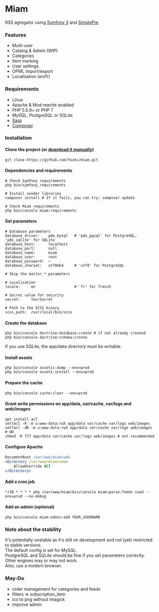 # Miam

RSS agregator using [Symfony 3](https://symfony.com/) and [SimplePie](https://github.com/simplepie/simplepie).  

### Features

* Multi-user
* Catalog & Admin (WIP)
* Categories
* Item marking
* User settings
* OPML import/export
* Localization (en/fr)

### Requirements

* Linux
* Apache & Mod rewrite enabled
* PHP 5.5.9+ or PHP 7  
* MySQL, PostgreSQL or SQLite
* [Sass](http://sass-lang.com/install)
* [Composer](https://getcomposer.org/download/)

### Installation

#### Clone the project (or [download it manually](https://github.com/Yuzmi/miam/archive/master.zip))

```shell
git clone https://github.com/Yuzmi/miam.git
```

#### Dependencies and requirements

```shell
# Check Symfony requirements
php bin/symfony_requirements

# Install vendor libraries
composer install # If it fails, you can try: composer update

# Check Miam requirements
php bin/console miam:requirements
```

#### Set parameters

```
# Database parameters
database_driver: 	pdo_mysql 	# 'pdo_pgsql' for PostgreSQL, 'pdo_sqlite' for SQLite  
database_host: 		localhost
database_port: 		null
database_name: 		miam
database_user: 		root
database_password: 	~
database_charset: 	utf8mb4 	# 'utf8' for PostgreSQL

# Skip the mailer_* parameters

# Localization
locale: 	en 					# 'fr' for french

# Secret value for security
secret: 	YourSecret

# Path to the SCSS binary
scss_path: 	/usr/local/bin/scss
```

#### Create the database

```shell
php bin/console doctrine:database:create # if not already created
php bin/console doctrine:schema:create
``` 
If you use SQLite, the app/data directory must be writable.

#### Install assets

```shell
php bin/console assetic:dump --env=prod
php bin/console assets:install --env=prod
```

#### Prepare the cache

```shell
php bin/console cache:clear --env=prod
```

#### Grant write permissions on app/data, var/cache, var/logs and web/images

```shell
apt install acl
setfacl -R -m u:www-data:rwX app/data var/cache var/logs web/images
setfacl -dR -m u:www-data:rwX app/data var/cache var/logs web/images
# OR
chmod -R 777 app/data var/cache var/logs web/images # not recommended
```

#### Configure Apache

```apache
DocumentRoot /var/www/miam/web
<Directory /var/www/miam/web>
	AllowOverride All
</Directory>
```

#### Add a cron job

```
*/30 * * * * php /var/www/miam/bin/console miam:parse:feeds used --env=prod --no-debug
```

#### Add an admin (optional)
```
php bin/console miam:admin:add YOUR_USERNAME
```

### Note about the stability

It's potentially unstable as it's still on development and not (yet) restricted to stable versions.  
The default config is set for MySQL.  
PostgreSQL and SQLite should be fine if you set parameters correctly.  
Other engines may or may not work.  
Also, use a modern browser.  

### May-Do

- order management for categories and feeds
- filters => subscription_item
- ico to png without imagick
- improve admin